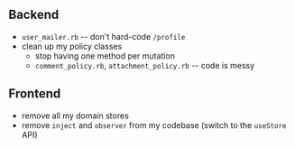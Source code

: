## Backend

- `user_mailer.rb` -- don't hard-code `/profile`
- clean up my policy classes
  - stop having one method per mutation
  - `comment_policy.rb`, `attachment_policy.rb` -- code is messy

## Frontend

- remove all my domain stores
- remove `inject` and `observer` from my codebase (switch to the `useStore` API)
